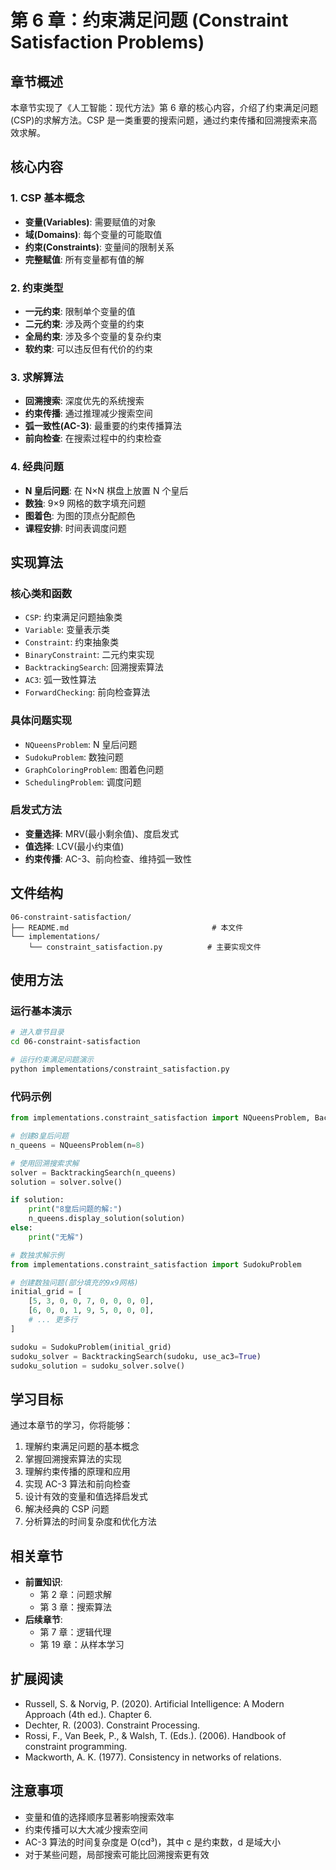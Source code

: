 # 第 6 章：约束满足问题 (Constraint Satisfaction Problems)

## 章节概述

本章节实现了《人工智能：现代方法》第 6 章的核心内容，介绍了约束满足问题(CSP)的求解方法。CSP 是一类重要的搜索问题，通过约束传播和回溯搜索来高效求解。

## 核心内容

### 1. CSP 基本概念

- **变量(Variables)**: 需要赋值的对象
- **域(Domains)**: 每个变量的可能取值
- **约束(Constraints)**: 变量间的限制关系
- **完整赋值**: 所有变量都有值的解

### 2. 约束类型

- **一元约束**: 限制单个变量的值
- **二元约束**: 涉及两个变量的约束
- **全局约束**: 涉及多个变量的复杂约束
- **软约束**: 可以违反但有代价的约束

### 3. 求解算法

- **回溯搜索**: 深度优先的系统搜索
- **约束传播**: 通过推理减少搜索空间
- **弧一致性(AC-3)**: 最重要的约束传播算法
- **前向检查**: 在搜索过程中的约束检查

### 4. 经典问题

- **N 皇后问题**: 在 N×N 棋盘上放置 N 个皇后
- **数独**: 9×9 网格的数字填充问题
- **图着色**: 为图的顶点分配颜色
- **课程安排**: 时间表调度问题

## 实现算法

### 核心类和函数

- `CSP`: 约束满足问题抽象类
- `Variable`: 变量表示类
- `Constraint`: 约束抽象类
- `BinaryConstraint`: 二元约束实现
- `BacktrackingSearch`: 回溯搜索算法
- `AC3`: 弧一致性算法
- `ForwardChecking`: 前向检查算法

### 具体问题实现

- `NQueensProblem`: N 皇后问题
- `SudokuProblem`: 数独问题
- `GraphColoringProblem`: 图着色问题
- `SchedulingProblem`: 调度问题

### 启发式方法

- **变量选择**: MRV(最小剩余值)、度启发式
- **值选择**: LCV(最小约束值)
- **约束传播**: AC-3、前向检查、维持弧一致性

## 文件结构

```
06-constraint-satisfaction/
├── README.md                                # 本文件
└── implementations/
    └── constraint_satisfaction.py          # 主要实现文件
```

## 使用方法

### 运行基本演示

```bash
# 进入章节目录
cd 06-constraint-satisfaction

# 运行约束满足问题演示
python implementations/constraint_satisfaction.py
```

### 代码示例

```python
from implementations.constraint_satisfaction import NQueensProblem, BacktrackingSearch

# 创建8皇后问题
n_queens = NQueensProblem(n=8)

# 使用回溯搜索求解
solver = BacktrackingSearch(n_queens)
solution = solver.solve()

if solution:
    print("8皇后问题的解:")
    n_queens.display_solution(solution)
else:
    print("无解")

# 数独求解示例
from implementations.constraint_satisfaction import SudokuProblem

# 创建数独问题(部分填充的9x9网格)
initial_grid = [
    [5, 3, 0, 0, 7, 0, 0, 0, 0],
    [6, 0, 0, 1, 9, 5, 0, 0, 0],
    # ... 更多行
]

sudoku = SudokuProblem(initial_grid)
sudoku_solver = BacktrackingSearch(sudoku, use_ac3=True)
sudoku_solution = sudoku_solver.solve()
```

## 学习目标

通过本章节的学习，你将能够：

1. 理解约束满足问题的基本概念
2. 掌握回溯搜索算法的实现
3. 理解约束传播的原理和应用
4. 实现 AC-3 算法和前向检查
5. 设计有效的变量和值选择启发式
6. 解决经典的 CSP 问题
7. 分析算法的时间复杂度和优化方法

## 相关章节

- **前置知识**:
  - 第 2 章：问题求解
  - 第 3 章：搜索算法
- **后续章节**:
  - 第 7 章：逻辑代理
  - 第 19 章：从样本学习

## 扩展阅读

- Russell, S. & Norvig, P. (2020). Artificial Intelligence: A Modern Approach (4th ed.). Chapter 6.
- Dechter, R. (2003). Constraint Processing.
- Rossi, F., Van Beek, P., & Walsh, T. (Eds.). (2006). Handbook of constraint programming.
- Mackworth, A. K. (1977). Consistency in networks of relations.

## 注意事项

- 变量和值的选择顺序显著影响搜索效率
- 约束传播可以大大减少搜索空间
- AC-3 算法的时间复杂度是 O(cd³)，其中 c 是约束数，d 是域大小
- 对于某些问题，局部搜索可能比回溯搜索更有效

